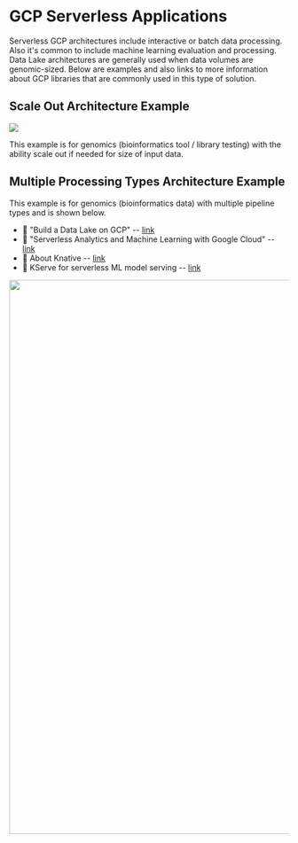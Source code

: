 # GCP Serverless Applications

Serverless GCP architectures include interactive or batch data processing.  Also it's common to include machine learning evaluation and processing. Data Lake architectures are generally used when data volumes are genomic-sized.  Below are examples and also links to more information about GCP libraries that are commonly used in this type of solution.

## Scale Out Architecture Example

<img src="https://github.com/lynnlangit/gcp-for-bioinformatics/blob/master/images/gcp-funtctions-tools-test.png" widt=600>

This example is for genomics (bioinformatics tool / library testing) with the ability scale out if needed for size of input data.

## Multiple Processing Types Architecture Example 

This example is for genomics (bioinformatics data) with multiple pipeline types and is shown below.  

- 📘 "Build a Data Lake on GCP" -- [link](https://cloud.google.com/solutions/build-a-data-lake-on-gcp)
- 📘 "Serverless Analytics and Machine Learning with Google Cloud" -- [link](https://www.leptonsoftware.com/2018/01/16/serverless-analytics-machine-learning-with-google-cloud)
- 🔨 About Knative -- [link](https://cloud.google.com/knative/) 
- 🔨 KServe for serverless ML model serving -- [link](https://github.com/kserve/kserve)

<img src="https://github.com/lynnlangit/gcp-for-bioinformatics/blob/master/images/batch-pipelines.png" width=1000>
